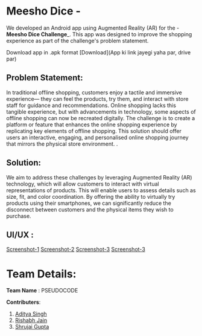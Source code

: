 # Meesho Dice - 
We developed an Android app using Augmented Reality (AR) for the -**Meesho Dice Challenge**_. This app was designed to improve the shopping experience as part of the challenge's problem statement.

Download app in .apk format [Download](App ki link jayegi yaha par, drive par)
## Problem Statement:
In traditional offline shopping, customers enjoy a tactile and immersive experience— they can feel the products, try them, and interact with store staff for guidance and recommendations. Online shopping lacks this tangible experience, but with advancements in technology, some aspects of offline shopping can now be recreated digitally.
The challenge is to create a platform or feature that enhances the online shopping experience by replicating key elements of offline shopping. This solution should offer users an interactive, engaging, and personalised online shopping journey that mirrors the physical store environment.
.

## Solution:
We aim to address these challenges by leveraging Augmented Reality (AR) technology, which will allow customers to interact with virtual representations of products. This will enable users to assess details such as size, fit, and color coordination. By offering the ability to virtually try products using their smartphones, we can significantly reduce the disconnect between customers and the physical items they wish to purchase.

## UI/UX :

[Screenshot-1](./doc_assets/flashScreen.jpeg)
[Screenshot-2](./doc_assets/appUI.jpeg)
[Screenshot-3](./doc_assets/ProductUI.jpeg)
[Screenshot-3](./doc_assets/ClothesTryOn.jpeg)

# Team Details:
**Team Name** : PSEUDOCODE

**Contributers**:
1. [Aditya Singh](https://www.linkedin.com/in/aditya-singh-95109b311/)
2. [Rishabh Jain](https://www.linkedin.com/in/awesome-rishabh-jain/)
3. [Shrujai Gupta](https://www.linkedin.com/in/shrujaigupta/)


